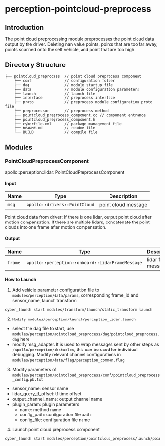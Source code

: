 # perception-pointcloud-preprocess

## Introduction

The point cloud preprocessing module preprocesses the point cloud data output by the driver. Deleting nan value points,
points that are too far away, points scanned onto the self vehicle, and point that are too high.

## Directory Structure

```
├── pointcloud_preprocess  // point cloud preprocess component
    ├── conf               // configuration folder
    ├── dag                // module startup file
    ├── data               // module configuration parameters
    ├── launch             // launch file
    ├── interface          // preprocess interface
    ├── proto              // preprocess module configuration proto file
    ├── preprocessor       // preprocess method
    ├── pointcloud_preprocess_component.cc // component entrance
    ├── pointcloud_preprocess_component.h
    ├── cyberfile.xml      // package management file
    ├── README.md          // readme file
    └── BUILD              // compile file
```

## Modules

### PointCloudPreprocessComponent

apollo::perception::lidar::PointCloudPreprocessComponent

#### Input

| Name  | Type                          | Description         |
| ----- | ----------------------------- | ------------------- |
| `msg` | `apollo::drivers::PointCloud` | point cloud message |

Point cloud data from driver: If there is one lidar, output point cloud after motion compensation. If there are multiple
lidars, concatenate the point clouds into one frame after motion compensation.

#### Output

| Name    | Type                                             | Description         |
| ------- | ------------------------------------------------ | ------------------- |
| `frame` | `apollo::perception::onboard::LidarFrameMessage` | lidar frame message |

#### How to Launch

1. Add vehicle parameter configuration file to `modules/perception/data/params`, corresponding frame_id and sensor_name,
   launch transform

```bash
cyber_launch start modules/transform/launch/static_transform.launch
```

2. `Modify modules/perception/launch/perception_lidar.launch`

- select the dag file to start, use `modules/perception/pointcloud_preprocess/dag/pointcloud_preprocess.dag` here
- modify msg_adapter. It is used to wrap messages sent by other steps as `/apollo/perception/obstacles`, this can be
  used for individual debugging. Modify relevant channel configurations in
  `modules/perception/data/flag/perception_common.flag`

3. Modify parameters of `modules/perception/pointcloud_preprocess/conf/pointcloud_preprocess_config.pb.txt`

- sensor_name: sensor name
- lidar_query_tf_offset: tf time offset
- output_channel_name: output channel name
- plugin_param: plugin parameters
  - name: method name
  - config_path: configuration file path
  - config_file: configuration file name

4. Launch point cloud preprocess component

```bash
cyber_launch start modules/perception/pointcloud_preprocess/launch/pointcloud_preprocess.launch
```
